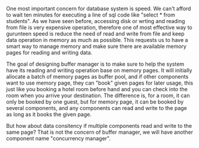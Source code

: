 One most important concern for database system is speed. We can't afford to wait ten minutes for executing a line of sql code like "select * from students". As we have seen before, accessing disk or wrting and reading from file is very expensive
operation, therefore one of most effective way to gurunteen speed is reduce the need of read and write from file and keep data operation in memory as much as possible. This requests us to have a smart way to manage memory and make sure there are
available memory pages for reading and writing data.

The goal of designing buffer manager is to make sure to help the system have its reading and writing operation base on memory pages. It will initially allocate a batch of memory pages as buffer pool, and if other components want to use memory page, 
they can "book" given pages for later usage, this just like you booking a hotel room before hand and you can check into the room when you arrive your destination. The difference is, for a room, it can only be booked by one guest, but for memory
page, it can be booked by several components, and any components can read and write to the page as long as it books the given page.

But how about data consitency if multiple components read and write to the same page? That is not the concern of buffer manager, we will have another component name "concurrency manager".


